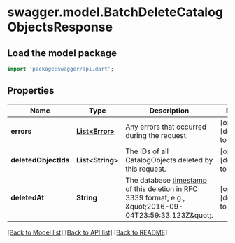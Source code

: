 # swagger.model.BatchDeleteCatalogObjectsResponse

## Load the model package
```dart
import 'package:swagger/api.dart';
```

## Properties
Name | Type | Description | Notes
------------ | ------------- | ------------- | -------------
**errors** | [**List&lt;Error&gt;**](Error.md) | Any errors that occurred during the request. | [optional] [default to []]
**deletedObjectIds** | **List&lt;String&gt;** | The IDs of all CatalogObjects deleted by this request. | [optional] [default to []]
**deletedAt** | **String** | The database [timestamp](https://developer.squareup.com/docs/build-basics/working-with-dates) of this deletion in RFC 3339 format, e.g., \&quot;2016-09-04T23:59:33.123Z\&quot;. | [optional] [default to null]

[[Back to Model list]](../README.md#documentation-for-models) [[Back to API list]](../README.md#documentation-for-api-endpoints) [[Back to README]](../README.md)

